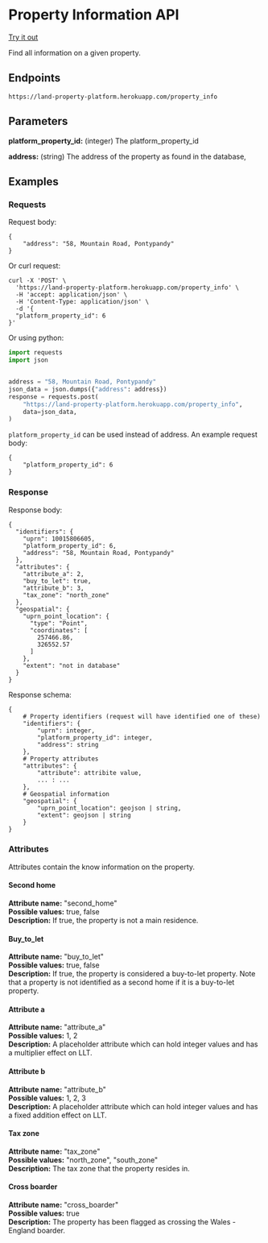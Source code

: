 # Property Information API

[Try it out](https://land-property-platform.herokuapp.com/docs#default/property_info_property_info_post)

Find all information on a given property.


## Endpoints

`https://land-property-platform.herokuapp.com/property_info`


## Parameters

__platform_property_id:__ (integer) The platform_property_id

__address:__ (string) The address of the property as found in the database,

## Examples

### Requests

Request body:
```console
{
    "address": "58, Mountain Road, Pontypandy"
}
```

Or curl request:
```console
curl -X 'POST' \
  'https://land-property-platform.herokuapp.com/property_info' \
  -H 'accept: application/json' \
  -H 'Content-Type: application/json' \
  -d '{
  "platform_property_id": 6
}'
```

Or using python:
```python
import requests
import json


address = "58, Mountain Road, Pontypandy"
json_data = json.dumps({"address": address})
response = requests.post(
    "https://land-property-platform.herokuapp.com/property_info",
    data=json_data,
)
```

`platform_property_id` can be used instead of address. An example request body:
```console
{
    "platform_property_id": 6
}
```


### Response

Response body:
```console
{
  "identifiers": {
    "uprn": 10015806605,
    "platform_property_id": 6,
    "address": "58, Mountain Road, Pontypandy"
  },
  "attributes": {
    "attribute_a": 2,
    "buy_to_let": true,
    "attribute_b": 3,
    "tax_zone": "north_zone"
  },
  "geospatial": {
    "uprn_point_location": {
      "type": "Point",
      "coordinates": [
        257466.86,
        326552.57
      ]
    },
    "extent": "not in database"
  }
}
```

Response schema:

```console
{
    # Property identifiers (request will have identified one of these)
    "identifiers": {
        "uprn": integer,
        "platform_property_id": integer,
        "address": string
    },
    # Property attributes
    "attributes": {
        "attribute": attribite value,
        ... : ...
    },
    # Geospatial information
    "geospatial": {
        "uprn_point_location": geojson | string,
        "extent": geojson | string
    }
}
```


### Attributes
Attributes contain the know information on the property.

#### Second home
__Attribute name:__ "second_home"<br>
__Possible values:__ true, false<br>
__Description:__ If true, the property is not a main residence.<br>

#### Buy_to_let
__Attribute name:__ "buy_to_let"<br>
__Possible values:__ true, false<br>
__Description:__ If true, the property is considered a buy-to-let property. 
Note that a property is not identified as a second home if it is a buy-to-let
property.<br>

#### Attribute a
__Attribute name:__ "attribute_a"<br>
__Possible values:__ 1, 2<br>
__Description:__ A placeholder attribute which can hold integer values and has
a multiplier effect on LLT.<br>

#### Attribute b
__Attribute name:__ "attribute_b"<br>
__Possible values:__ 1, 2, 3<br>
__Description:__ A placeholder attribute which can hold integer values and has
a fixed addition effect on LLT.<br>

#### Tax zone
__Attribute name:__ "tax_zone"<br>
__Possible values:__ "north_zone", "south_zone"<br>
__Description:__ The tax zone that the property resides in.<br>

#### Cross boarder
__Attribute name:__ "cross_boarder"<br>
__Possible values:__ true<br>
__Description:__ The property has been flagged as crossing the Wales - England
boarder.<br>

